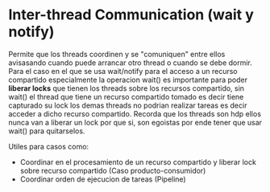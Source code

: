 # Inter-thread Communication (wait y notify)
Permite que los threads coordinen y se "comuniquen" entre ellos avisasando cuando puede arrancar otro thread o cuando se debe dormir.
Para el caso en el que se usa wait/notify para el acceso a un recurso compartido especialmente la operacion wait() 
es importante para poder **liberar locks** que tienen los threads sobre los recursos compartido, sin wait()
el thread que tiene un recurso compartido tomado es decir tiene capturado su lock los demas threads no podrian realizar
tareas es decir acceder a dicho recurso compartido. Recorda que los threads son hdp ellos nunca van a liberar un
lock por que si, son egoistas por ende tener que usar wait() para quitarselos.

Utiles para casos como:
- Coordinar en el procesamiento de un recurso compartido y liberar lock sobre recurso compartido (Caso producto-consumidor)
- Coordinar orden de ejecucion de tareas (Pipeline)